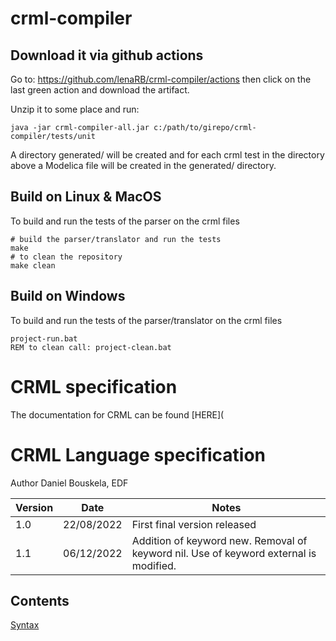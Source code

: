 # crml-compiler

## Download it via github actions

Go to: https://github.com/lenaRB/crml-compiler/actions then click on the last green action and download the artifact.

Unzip it to some place and run:
```
java -jar crml-compiler-all.jar c:/path/to/girepo/crml-compiler/tests/unit
```
A directory generated/ will be created and for each crml 
test in the directory above a Modelica file will be created 
in the generated/ directory.

## Build on Linux & MacOS
To build and run the tests of the parser on the crml files
```
# build the parser/translator and run the tests
make
# to clean the repository
make clean
```

## Build on Windows
To build and run the tests of the parser/translator on the crml files
```
project-run.bat
REM to clean call: project-clean.bat
```

# CRML specification

The documentation for CRML can be found [HERE](
# CRML Language specification

Author Daniel Bouskela, EDF


| Version | Date | Notes|
| ------ | ----- | -----|
|1.0	|22/08/2022	|First final version released|
|1.1	|06/12/2022	|Addition of keyword new. Removal of keyword nil. Use of keyword external is modified.|

## Contents

[Syntax](https://github.com/lenaRB/crml-compiler/language_specification/syntax.md)
